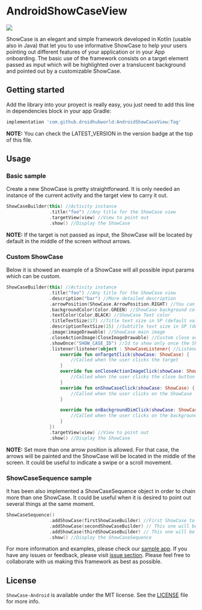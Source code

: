 # AndroidShowCaseView
[![](https://jitpack.io/v/droidhubworld/AndroidShowCaseView.svg)](https://jitpack.io/#droidhubworld/AndroidShowCaseView)

ShowCase is an elegant and simple framework developed in Kotlin (usable also in Java) that let you to use informative ShowCase to help your users pointing out different features of your application or in your App onboarding. The basic use of the framework consists on a target element passed as input which will be highlighted over a translucent background and pointed out by a customizable ShowCase.


## Getting started

Add the library into your proyect is really easy, you just need to add this line in dependencies block in your app Gradle:
```groovy
implementation 'com.github.droidhubworld:AndroidShowCaseView:Tag'
```
**NOTE:** You can check the LATEST_VERSION in the version badge at the top of this file.

## Usage
### Basic sample

Create a new ShowCase is pretty straightforward. It is only needed an instance of the current activity and the target view to carry it out.
```kotlin
ShowCaseBuilder(this) //Activity instance
                .title("foo") //Any title for the ShowCase view
                .targetView(view) //View to point out
                .show() //Display the ShowCase
```
**NOTE:** If the target is not passed as input, the ShowCase will be located by default in the middle of the screen without arrows.

### Custom ShowCase

Below it is showed an example of a ShowCase will all possible input params which can be custom.

```kotlin
ShowCaseBuilder(this) //Activity instance
                .title("foo") //Any title for the ShowCase view
                .description("bar") //More detailed description
                .arrowPosition(ShowCase.ArrowPosition.RIGHT) //You can force the position of the arrow to change the location of the ShowCase.
                .backgroundColor(Color.GREEN) //ShowCase background color
                .textColor(Color.BLACK) //ShowCase Text color
                .titleTextSize(17) //Title text size in SP (default value 16sp)
                .descriptionTextSize(15) //Subtitle text size in SP (default value 14sp)
                .image(imageDrawable) //ShowCase main image
                .closeActionImage(CloseImageDrawable) //Custom close action image
                .showOnce("SHOW_CASE_ID") //Id to show only once the ShowCase
                .listener(listener(object : ShowCaseListener{ //Listener for user actions
                    override fun onTargetClick(showCase: ShowCase) {
                        //Called when the user clicks the target
                    }
                    override fun onCloseActionImageClick(showCase: ShowCase) {
                        //Called when the user clicks the close button
                    }
                    override fun onShowCaseClick(showCase: ShowCase) {
                        //Called when the user clicks on the ShowCase
                    }

                    override fun onBackgroundDimClick(showCase: ShowCase) {
                        //Called when the user clicks on the background dim
                    }
                })
                .targetView(view) //View to point out
                .show() //Display the ShowCase
```

**NOTE:** Set more than one arrow position is allowed. For that case, the arrows will be painted and the ShowCase will be located in the middle of the screen. It could be useful to indicate a swipe or a scroll movement.

### ShowCaseSequence sample

It has been also implemented a ShowCaseSequence object in order to chain more than one ShowCase. It could be useful when it is desired to point out several things at the same moment.
```kotlin
ShowCaseSequence()
                .addShowCase(firstShowCaseBuilder) //First ShowCase to show
                .addShowCase(secondShowCaseBuilder) // This one will be showed when firstShowCase is dismissed
                .addShowCase(thirdShowCaseBuilder) // This one will be showed when secondShowCase is dismissed
                .show() //Display the ShowCaseSequence
```

For more information and examples, please check our [sample app](/app).
If you have any issues or feedback, please visit [issue section](https://github.com/droidhubworld/AndroidShowCaseView/issues).
Please feel free to collaborate with us making this framework as best as possible.

## License

`ShowCase-Android` is available under the MIT license. See the [LICENSE](/LICENSE) file for more info.
